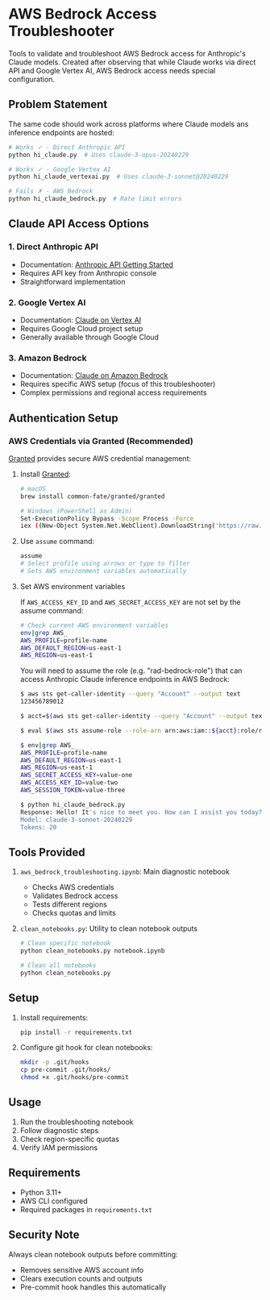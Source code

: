 # AWS Bedrock Access Troubleshooter

Tools to validate and troubleshoot AWS Bedrock access for Anthropic's Claude models. Created after observing that while Claude works via direct API and Google Vertex AI, AWS Bedrock access needs special configuration.

## Problem Statement

The same code should work across platforms where Claude models ans inference endpoints are hosted:

```python
# Works ✓ - Direct Anthropic API
python hi_claude.py  # Uses claude-3-opus-20240229

# Works ✓ - Google Vertex AI
python hi_claude_vertexai.py  # Uses claude-3-sonnet@20240229

# Fails ✗ - AWS Bedrock
python hi_claude_bedrock.py  # Rate limit errors
```

## Claude API Access Options

### 1. Direct Anthropic API

- Documentation: [Anthropic API Getting Started](https://docs.anthropic.com/en/api/getting-started)
- Requires API key from Anthropic console
- Straightforward implementation

### 2. Google Vertex AI

- Documentation: [Claude on Vertex AI](https://docs.anthropic.com/en/api/claude-on-vertex-ai)
- Requires Google Cloud project setup
- Generally available through Google Cloud

### 3. Amazon Bedrock

- Documentation: [Claude on Amazon Bedrock](https://docs.anthropic.com/en/api/claude-on-amazon-bedrock)
- Requires specific AWS setup (focus of this troubleshooter)
- Complex permissions and regional access requirements

## Authentication Setup

### AWS Credentials via Granted (Recommended)

[Granted](https://www.granted.dev/) provides secure AWS credential management:

1. Install [Granted](https://docs.commonfate.io/granted/getting-started):

   ```bash
   # macOS
   brew install common-fate/granted/granted

   # Windows (PowerShell as Admin)
   Set-ExecutionPolicy Bypass -Scope Process -Force
   iex ((New-Object System.Net.WebClient).DownloadString('https://raw.githubusercontent.com/common-fate/granted/main/install.ps1'))
   ```

2. Use `assume` command:

   ```bash
   assume
   # Select profile using arrows or type to filter
   # Sets AWS environment variables automatically

3. Set AWS environment variables

   If `AWS_ACCESS_KEY_ID` and `AWS_SECRET_ACCESS_KEY` are not set by the assume command:

   ```bash
   # Check current AWS environment variables
   env|grep AWS_
   AWS_PROFILE=profile-name
   AWS_DEFAULT_REGION=us-east-1
   AWS_REGION=us-east-1
   ```

   You will need to assume the role (e.g. "rad-bedrock-role") that can access Anthropic Claude inference endpoints in AWS Bedrock:

   ```bash
   $ aws sts get-caller-identity --query "Account" --output text
   123456789012

   $ acct=$(aws sts get-caller-identity --query "Account" --output text)

   $ eval $(aws sts assume-role --role-arn arn:aws:iam::${acct}:role/rad-bedrock-role --role-session-name "bedrock-client" | jq -r '"export AWS_ACCESS_KEY_ID=" + .Credentials.AccessKeyId, "export AWS_SECRET_ACCESS_KEY=" + .Credentials.SecretAccessKey, "export AWS_SESSION_TOKEN=" + .Credentials.SessionToken')

   $ env|grep AWS_
   AWS_PROFILE=profile-name
   AWS_DEFAULT_REGION=us-east-1
   AWS_REGION=us-east-1
   AWS_SECRET_ACCESS_KEY=value-one
   AWS_ACCESS_KEY_ID=value-two
   AWS_SESSION_TOKEN=value-three

   $ python hi_claude_bedrock.py
   Response: Hello! It's nice to meet you. How can I assist you today?
   Model: claude-3-sonnet-20240229
   Tokens: 20
   ```

## Tools Provided

1. `aws_bedrock_troubleshooting.ipynb`: Main diagnostic notebook
   - Checks AWS credentials
   - Validates Bedrock access
   - Tests different regions
   - Checks quotas and limits

2. `clean_notebooks.py`: Utility to clean notebook outputs

   ```bash
   # Clean specific notebook
   python clean_notebooks.py notebook.ipynb

   # Clean all notebooks
   python clean_notebooks.py
   ```

## Setup

1. Install requirements:

   ```bash
   pip install -r requirements.txt
   ```

2. Configure git hook for clean notebooks:

   ```bash
   mkdir -p .git/hooks
   cp pre-commit .git/hooks/
   chmod +x .git/hooks/pre-commit
   ```

## Usage

1. Run the troubleshooting notebook
2. Follow diagnostic steps
3. Check region-specific quotas
4. Verify IAM permissions

## Requirements

- Python 3.11+
- AWS CLI configured
- Required packages in `requirements.txt`

## Security Note

Always clean notebook outputs before committing:

- Removes sensitive AWS account info
- Clears execution counts and outputs
- Pre-commit hook handles this automatically
